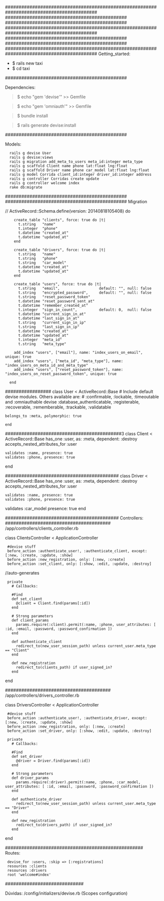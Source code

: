 ##########################################################################################
#############################################
#############################################
##########################################################################################
#############################################
#############################################
##########################################################################################
Getting_started:
  *	$ rails new taxi
  *	$ cd taxi

#############################################

Dependencies:
  >	$ echo "gem 'devise'" >> Gemfile
  
  >	$ echo "gem 'omniauth'" >> Gemfile
  
  >	$ bundle install
  
  >	$ rails generate devise:install

#############################################

Models:

      rails g devise User
      rails g devise:views 
      rails g migration add_meta_to_users meta_id:integer meta_type
      rails g scaffold Client name phone lat:float lng:float
      rails g scaffold Driver name phone car_model lat:float lng:float
      rails g model Corrida client_id:integer driver_id:integer address
      rails g controller Corridas create update
      rails g controller welcome index
      rake db:migrate

#############################################
#############################################
Migration

//
ActiveRecord::Schema.define(version: 20140818105408) do

        create_table "clients", force: true do |t|
          t.string   "name"
          t.integer  "phone"
          t.datetime "created_at"
          t.datetime "updated_at"
        end
      
        create_table "drivers", force: true do |t|
          t.string   "name"
          t.string   "phone"
          t.string   "car_model"
          t.datetime "created_at"
          t.datetime "updated_at"
        end
      
        create_table "users", force: true do |t|
          t.string   "email",                  default: "", null: false
          t.string   "encrypted_password",     default: "", null: false
          t.string   "reset_password_token"
          t.datetime "reset_password_sent_at"
          t.datetime "remember_created_at"
          t.integer  "sign_in_count",          default: 0,  null: false
          t.datetime "current_sign_in_at"
          t.datetime "last_sign_in_at"
          t.string   "current_sign_in_ip"
          t.string   "last_sign_in_ip"
          t.datetime "created_at"
          t.datetime "updated_at"
          t.integer  "meta_id"
          t.string   "meta_type"
      
        add_index "users", ["email"], name: "index_users_on_email", unique: true
        add_index "users", ["meta_id", "meta_type"], name: "index_users_on_meta_id_and_meta_type"
        add_index "users", ["reset_password_token"], name: "index_users_on_reset_password_token", unique: true
      
      end

  #################
    class User < ActiveRecord::Base
      # Include default devise modules. Others available are:
      # :confirmable, :lockable, :timeoutable and :omniauthable
      devise :database_authenticatable, :registerable,
             :recoverable, :rememberable, :trackable, :validatable
             
    belongs_to :meta, polymorphic: true 
      
    end

  ###########################################3
  class Client < ActiveRecord::Base
    has_one :user, as: :meta, dependent: :destroy
    accepts_nested_attributes_for :user
    
    validates :name, presence: true
    validates :phone, presence: true
  
  end

  ##########################################
  class Driver < ActiveRecord::Base
    has_one :user, as: :meta, dependent: :destroy
    accepts_nested_attributes_for :user
    
    validates :name, presence: true
    validates :phone, presence: true
  validates :car_model presence: true
  end

##########################################
Controllers:
   #######################################
   /app/controllers/clients_controller.rb
   
   class ClientsController < ApplicationController
     
     #devise stuff
     before_action :authenticate_user!, :authenticate_client, except: [:new, :create, :update, :show]
     before_action :new_registration, only: [:new, :create]
     before_action :set_client, only: [:show, :edit, :update, :destroy]
   
   //auto-generates
   
     private
       # Callbacks:
       
       #Find
       def set_client
         @client = Client.find(params[:id])
       end
   
       # Strong parameters
       def client_params
         params.require(:client).permit(:name, :phone, user_attributes: [ :id, :email, :password, :password_confirmation ])
       end
       
       def authenticate_client     
         redirect_to(new_user_session_path) unless current_user.meta_type == "Client"  
       end
       
       def new_registration
         redirect_to(clients_path) if user_signed_in?
       end
       
   end
   
   #######################################
   /app/controllers/drivers_controller.rb
   
   class DriversController < ApplicationController
     
     #devise stuff
     before_action :authenticate_user!, :authenticate_driver, except: [:new, :create, :update, :show]
     before_action :new_registration, only: [:new, :create]
     before_action :set_driver, only: [:show, :edit, :update, :destroy]
   
     private
       # Callbacks:
       
       #Find
       def set_driver
         @driver = Driver.find(params[:id])
       end
   
       # Strong parameters
       def driver_params
         params.require(:driver).permit(:name, :phone, :car_model, user_attributes: [ :id, :email, :password, :password_confirmation ])
       end
       
       def authenticate_driver     
         redirect_to(new_user_session_path) unless current_user.meta_type == "Driver"  
       end
       
       def new_registration
         redirect_to(drivers_path) if user_signed_in?
       end
       
   end
   
   ###################################################
   Routes:
   
     
     devise_for :users, :skip => [:registrations]
     resources :clients
     resources :drivers
     root 'welcome#index'
   
   #############################

Dúvidas:
/config/initializers/devise.rb (Scopes configuration)
